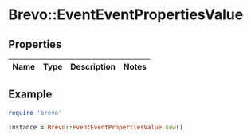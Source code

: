 # Brevo::EventEventPropertiesValue

## Properties

| Name | Type | Description | Notes |
| ---- | ---- | ----------- | ----- |

## Example

```ruby
require 'brevo'

instance = Brevo::EventEventPropertiesValue.new()
```

